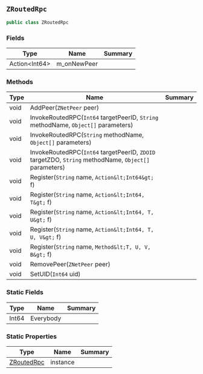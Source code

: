 ## `ZRoutedRpc`

```csharp
public class ZRoutedRpc

```

### Fields

| Type | Name | Summary | 
| --- | --- | --- | 
| Action&lt;Int64&gt; | m_onNewPeer |  | 


### Methods

| Type | Name | Summary | 
| --- | --- | --- | 
| void | AddPeer(`ZNetPeer` peer) |  | 
| void | InvokeRoutedRPC(`Int64` targetPeerID, `String` methodName, `Object[]` parameters) |  | 
| void | InvokeRoutedRPC(`String` methodName, `Object[]` parameters) |  | 
| void | InvokeRoutedRPC(`Int64` targetPeerID, `ZDOID` targetZDO, `String` methodName, `Object[]` parameters) |  | 
| void | Register(`String` name, `Action&lt;Int64&gt;` f) |  | 
| void | Register(`String` name, `Action&lt;Int64, T&gt;` f) |  | 
| void | Register(`String` name, `Action&lt;Int64, T, U&gt;` f) |  | 
| void | Register(`String` name, `Action&lt;Int64, T, U, V&gt;` f) |  | 
| void | Register(`String` name, `Method&lt;T, U, V, B&gt;` f) |  | 
| void | RemovePeer(`ZNetPeer` peer) |  | 
| void | SetUID(`Int64` uid) |  | 


### Static Fields

| Type | Name | Summary | 
| --- | --- | --- | 
| Int64 | Everybody |  | 


### Static Properties

| Type | Name | Summary | 
| --- | --- | --- | 
| [ZRoutedRpc](./ZRoutedRpc.md) | instance |  | 


